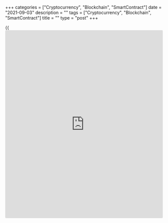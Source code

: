 +++
categories = ["Cryptocurrency", "Blockchain", "SmartContract"]
date = "2021-09-03"
description = ""
tags = ["Cryptocurrency", "Blockchain", "SmartContract"]
title = ""
type = "post"
+++

{{<iframe id="large-banner" src="https://www.bounty.group/#slide=26.0" width="100%" height="600" scrolling="no" style="border: 0px solid rgb(216, 221, 230); border-radius: 3px;">}}



None